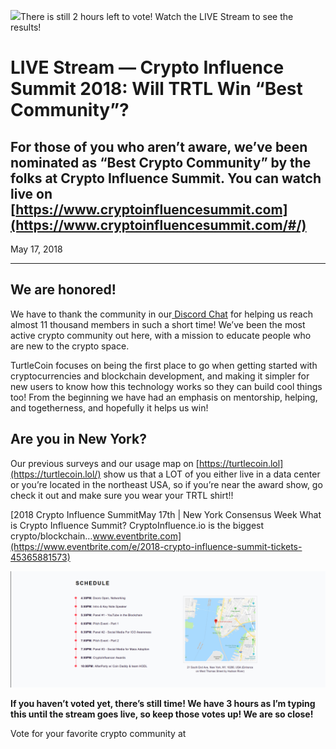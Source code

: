 ![](https://miro.medium.com/max/3396/1*Kr5LVB8-sGEVOeziv5R-aQ.png)There is still 2 hours left to vote! Watch the LIVE Stream to see the results!

# LIVE Stream — Crypto Influence Summit 2018: Will TRTL Win “Best Community”?

## For those of you who aren’t aware, we’ve been nominated as “Best Crypto Community” by the folks at Crypto Influence Summit. You can watch live on [https://www.cryptoinfluencesummit.com](https://www.cryptoinfluencesummit.com/#/)

May 17, 2018

---

## We are honored!

We have to thank the community in our[ Discord Chat](http://chat.turtlecoin.lol/) for helping us reach almost 11 thousand members in such a short time! We’ve been the most active crypto community out here, with a mission to educate people who are new to the crypto space.

TurtleCoin focuses on being the first place to go when getting started with cryptocurrencies and blockchain development, and making it simpler for new users to know how this technology works so they can build cool things too! From the beginning we have had an emphasis on mentorship, helping, and togetherness, and hopefully it helps us win!

## Are you in New York?

Our previous surveys and our usage map on [https://turtlecoin.lol](https://turtlecoin.lol/) show us that a LOT of you either live in a data center or you’re located in the northeast USA, so if you’re near the award show, go check it out and make sure you wear your TRTL shirt!!

[2018 Crypto Influence SummitMay 17th | New York Consensus Week What is Crypto Influence Summit? CryptoInfluence.io is the biggest crypto/blockchain…www.eventbrite.com](https://www.eventbrite.com/e/2018-crypto-influence-summit-tickets-45365881573)

![](./images/1GeIIqVb1w9wYjqHq47DivQ.png)

**If you haven’t voted yet, there’s still time! We have 3 hours as I’m typing this until the stream goes live, so keep those votes up! We are so close!**

Vote for your favorite crypto community at